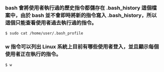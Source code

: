 ### bash 會將使用者執行過的歷史指令都儲存在 .bash_history 這個檔案中，由於 bash 並不會即時將新的指令寫入 .bash_history，所以這個只能查看使用者過去執行過的指令。
```shell
$ sudo cat /home/user/.bash_profile
```

### w 指令可以列出 Linux 系統上目前有哪些使用者登入，並且顯示每個使用者正在執行的指令。
```shell
$ w
```
